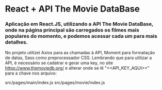 # React + API The Movie DataBase
### Aplicação em React.JS, utilizando a API The Movie DataBase, onde na página principal são carregados os filmes mais populares do momento, e podemos acessar cada um para mais detalhes.
No projeto utilizei Axios para as chamadas à API, Moment para formatação de datas, Sass como preprocessador CSS.
Lembrando que para utilizar a API, é necessário se cadatrar e gerar uma key, no site https://www.themoviedb.org/ e alterar onde se lê "<<API_KEY_AQUI>>" para a chave nos arquivo:

src/pages/main/index.js
src/pages/movie/index.js

